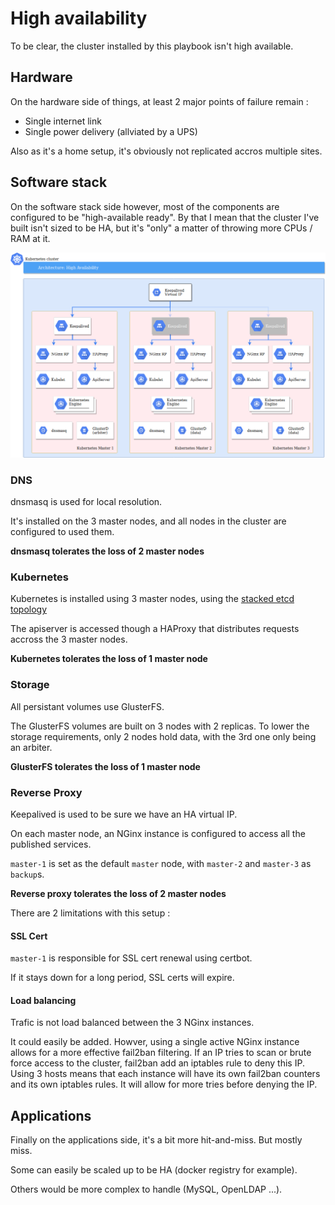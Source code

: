 # High availability

To be clear, the cluster installed by this playbook isn't high available.

## Hardware

On the hardware side of things, at least 2 major points of failure remain :

* Single internet link
* Single power delivery (allviated by a UPS)

Also as it's a home setup, it's obviously not replicated accros multiple sites.

## Software stack

On the software stack side however, most of the components are configured to be "high-available ready".
By that I mean that the cluster I've built isn't sized to be HA, but it's "only" a matter of throwing more CPUs / RAM at it.

![Architecture - High availability](diagrams/Architecture_High_availability.png "Architecture - High availability")

### DNS

dnsmasq is used for local resolution.

It's installed on the 3 master nodes, and all nodes in the cluster are configured to used them.

**dnsmasq tolerates the loss of 2 master nodes**

### Kubernetes

Kubernetes is installed using 3 master nodes, using the [stacked etcd topology](https://kubernetes.io/docs/setup/independent/ha-topology/#stacked-etcd-topology)

The apiserver is accessed though a HAProxy that distributes requests accross the 3 master nodes.

**Kubernetes tolerates the loss of 1 master node**

### Storage

All persistant volumes use GlusterFS.

The GlusterFS volumes are built on 3 nodes with 2 replicas.
To lower the storage requirements, only 2 nodes hold data, with the 3rd one only being an arbiter.

**GlusterFS tolerates the loss of 1 master node**

### Reverse Proxy

Keepalived is used to be sure we have an HA virtual IP.

On each master node, an NGinx instance is configured to access all the published services.

`master-1` is set as the default `master` node, with `master-2` and `master-3` as `backup`s.

**Reverse proxy tolerates the loss of 2 master nodes**

There are 2 limitations with this setup :

#### SSL Cert

`master-1` is responsible for SSL cert renewal using certbot.

If it stays down for a long period, SSL certs will expire.

#### Load balancing

Trafic is not load balanced between the 3 NGinx instances.

It could easily be added. Howver, using a single active NGinx instance allows for a more effective fail2ban filtering.
If an IP tries to scan or brute force access to the cluster, fail2ban add an iptables rule to deny this IP. Using 3 hosts means that each instance will have its own fail2ban counters and its own iptables rules. It will allow for more tries before denying the IP.


## Applications

Finally on the applications side, it's a bit more hit-and-miss. But mostly miss.

Some can easily be scaled up to be HA (docker registry for example).

Others would be more complex to handle (MySQL, OpenLDAP ...).

